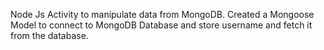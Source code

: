 Node Js Activity to manipulate data from MongoDB.
Created a Mongoose Model to connect to MongoDB Database and store username and fetch it from the database.
